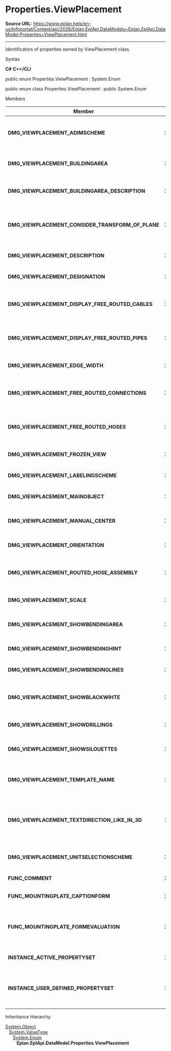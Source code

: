 # Properties.ViewPlacement

**Source URL:** https://www.eplan.help/en-us/Infoportal/Content/api/2026/Eplan.EplApi.DataModelu~Eplan.EplApi.DataModel.Properties+ViewPlacement.html

---

Identificators of properties owned by ViewPlacement class.

Syntax

**C#**
**C++/CLI**


public enum Properties.ViewPlacement : System.Enum

public enum class Properties.ViewPlacement : public System.Enum


Members

| Member | Value | Description |
| --- | --- | --- |
| **DMG\_VIEWPLACEMENT\_ADIMSCHEME** | 36511 | Model view: Scheme for automatic dimensioning # 36511. |
| **DMG\_VIEWPLACEMENT\_BUILDINGAREA** | 36504 | Model view: Layout space name # 36504. |
| **DMG\_VIEWPLACEMENT\_BUILDINGAREA\_DESCRIPTION** | 36505 | Model view: Layout space description # 36505. |
| **DMG\_VIEWPLACEMENT\_CONSIDER\_TRANSFORM\_OF\_PLANE** | 36508 | Model view: Apply viewpoint to mounting surface # 36508. |
| **DMG\_VIEWPLACEMENT\_DESCRIPTION** | 36500 | Model view: Description # 36500. |
| **DMG\_VIEWPLACEMENT\_DESIGNATION** | 36503 | Model view: Name # 36503. |
| **DMG\_VIEWPLACEMENT\_DISPLAY\_FREE\_ROUTED\_CABLES** | 36515 | Model view: Display freely routed cables # 36515. |
| **DMG\_VIEWPLACEMENT\_DISPLAY\_FREE\_ROUTED\_PIPES** | 36523 | Model view: Display freely routed pipes # 36523. |
| **DMG\_VIEWPLACEMENT\_EDGE\_WIDTH** | 36524 | Model view: Edge width # 36524. |
| **DMG\_VIEWPLACEMENT\_FREE\_ROUTED\_CONNECTIONS** | 36516 | Model view: Display freely routed wires # 36516. |
| **DMG\_VIEWPLACEMENT\_FREE\_ROUTED\_HOSES** | 36518 | Model view: Display freely routed hoses # 36518. |
| **DMG\_VIEWPLACEMENT\_FROZEN\_VIEW** | 36502 | Model view: Frozen # 36502. |
| **DMG\_VIEWPLACEMENT\_LABELINGSCHEME** | 36507 | Model view: Item labeling # 36507. |
| **DMG\_VIEWPLACEMENT\_MAINOBJECT** | 36509 | Model view: Basic item # 36509. |
| **DMG\_VIEWPLACEMENT\_MANUAL\_CENTER** | 36501 | Model view: Manual displacement # 36501. |
| **DMG\_VIEWPLACEMENT\_ORIENTATION** | 36514 | Model view: Rotation # 36514. |
| **DMG\_VIEWPLACEMENT\_ROUTED\_HOSE\_ASSEMBLY** | 36517 | Model view: Display freely routed hose lines # 36517. |
| **DMG\_VIEWPLACEMENT\_SCALE** | 36510 | Model view: Scale # 36510. |
| **DMG\_VIEWPLACEMENT\_SHOWBENDINGAREA** | 36521 | Show bending extents # 36521. |
| **DMG\_VIEWPLACEMENT\_SHOWBENDINGHINT** | 36522 | Show bending note # 36522. |
| **DMG\_VIEWPLACEMENT\_SHOWBENDINGLINES** | 36520 | Show bending line # 36520. |
| **DMG\_VIEWPLACEMENT\_SHOWBLACKWIHTE** | 36526 | Model view: Display item edges in black # 36526. |
| **DMG\_VIEWPLACEMENT\_SHOWDRILLINGS** | 36519 | Show drilling pattern # 36519. |
| **DMG\_VIEWPLACEMENT\_SHOWSILOUETTES** | 36513 | Model view: Display item silhouettes # 36513. |
| **DMG\_VIEWPLACEMENT\_TEMPLATE\_NAME** | 36512 | Model view: Name of the report template # 36512. |
| **DMG\_VIEWPLACEMENT\_TEXTDIRECTION\_LIKE\_IN\_3D** | 36525 | Model view: Do not automatically rotate texts from layout space # 36525. |
| **DMG\_VIEWPLACEMENT\_UNITSELECTIONSCHEME** | 36506 | Model view: Selection scheme # 36506. |
| **FUNC\_COMMENT** | 20045 | Remark # 20045. |
| **FUNC\_MOUNTINGPLATE\_CAPTIONFORM** | 20440 | Enclosure legend form # 20440. |
| **FUNC\_MOUNTINGPLATE\_FORMEVALUATION** | 20441 | Suppress generation of the enclosure legend # 20441. |
| **INSTANCE\_ACTIVE\_PROPERTYSET** | 19307 | Property arrangement # 19307. |
| **INSTANCE\_USER\_DEFINED\_PROPERTYSET** | 19008 | User-defined property arrangement: Name # 19008. |

Inheritance Hierarchy

[System.Object](#)  
   [System.ValueType](#)  
      [System.Enum](#)  
         **Eplan.EplApi.DataModel.Properties.ViewPlacement**
